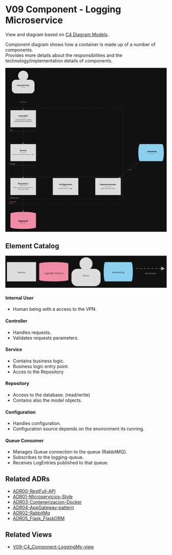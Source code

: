 # V09 Component - Logging Microservice
View and diagram based on [C4 Diagram Models](https://c4model.com/).

Component diagram shows how a container is made up of a number of components. <br>
Provides more details about the responsibilities and the technology/implementation details of components.
<br>

<img src="../diagrams/dark/structurizr-1-Component-003.png" alt="drawing" width="950"/>

## Element Catalog 

<img src="../diagrams/dark/structurizr-1-Component-003-key.png" alt="drawing" width="600"/>

#### Internal User
- Human being with a access to the VPN.

#### Controller
- Handles requests.
- Validates requests parameters.

#### Service
- Contains business logic.
- Business logic entry point.
- Acces to the Repository

#### Repository
- Access to the database. (read/write)
- Contains also the model objects.

#### Configuration
- Handles configuration.
- Configuration source depends on the environment its running.

#### Queue Consumer
- Manages Queue connection to the queue (RabbitMQ).
- Subscribes to the logging-queue.
- Receives LogEntries published to that queue.
 
## Related ADRs 
- [ADR00-RestFull-API](/documentation/architecture/ADRs/ADR00-RestFull-API.md)
- [ADR01-Microservicios-Style](/documentation/architecture/ADRs/ADR01-Microservicios-Style.md)
- [ADR03-Contenerizacion-Docker](/documentation/architecture/ADRs/ADR03-Contenerizacion-Docker.md)
- [ADR04-AppGateway-pattern](/documentation/architecture/ADRs/ADR04-AppGateway-pattern.md)
- [ADR02-RabbitMq](/documentation/architecture/ADRs/ADR02-RabbitMq.md)
- [ADR05_Flask_FlaskORM](/documentation/architecture/ADRs/ADR05_Flask_FlaskORM.md)

## Related Views
- [V09-C4_Component-LoggingMs-view](./V09-C4_Component-LoggingMs-view.md)